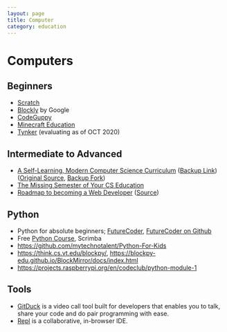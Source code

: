 ```yaml
---
layout: page
title: Computer
category: education
---
```


# Computers

## Beginners

- [Scratch](https://scratch.mit.edu)
- [Blockly](https://developers.google.com/blockly/) by Google
- [CodeGuppy](https://codeguppy.com/)
- [Minecraft Education](https://education.minecraft.net)
- [Tynker](https://www.tynker.com/) (evaluating as of OCT 2020)

## Intermediate to Advanced

- [A Self-Learning, Modern Computer Science Curriculum](https://functionalcs.github.io/curriculum/) ([Backup Link](https://oinam.github.io/CS-curriculum/)) ([Original Source](https://github.com/functionalCS/curriculum), [Backup Fork](https://github.com/oinam/CS-curriculum))
- [The Missing Semester of Your CS Education](https://missing.csail.mit.edu)
- [Roadmap to becoming a Web Developer](https://roadmap.sh) ([Source](https://github.com/kamranahmedse/developer-roadmap))

## Python

- Python for absolute beginners; [FutureCoder](https://futurecoder.io/toc/), [FutureCoder on Github](https://github.com/alexmojaki/futurecoder)
- Free [Python Course](https://scrimba.com/learn/python), Scrimba
- https://github.com/mytechnotalent/Python-For-Kids
- https://think.cs.vt.edu/blockpy/, https://blockpy-edu.github.io/BlockMirror/docs/index.html
- https://projects.raspberrypi.org/en/codeclub/python-module-1

## Tools

- [GitDuck](https://gitduck.com) is a video call tool built for developers that enables you to talk, share your code and do pair programming with ease.
- [Repl](https://repl.it) is a collaborative, in-browser IDE.
